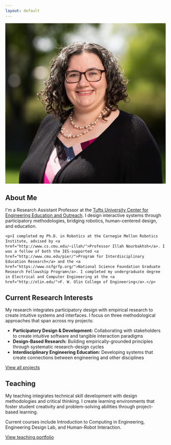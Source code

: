 ```yaml
---
layout: default
---
```


<div class="bio-section">
  <div class="bio-image-container">
    <img src="/images/tufts_headshot_jcross_square.PNG" alt="portrait of Jennifer with shoulder length curly hair, smiling and wearing glasses" class="bio-image">
  </div>
  <div class="bio-content">   
    <h2>About Me</h2>
    <p>I'm a Research Assistant Professor at the <a href="https://ceeo.tufts.edu/">Tufts University Center for Engineering Education and Outreach</a>. I design interactive systems through participatory methodologies, bridging robotics, human-centered design, and education.</p>
    
    <p>I completed my Ph.D. in Robotics at the Carnegie Mellon Robotics Institute, advised by <a href="http://www.cs.cmu.edu/~illah/">Professor Illah Nourbakhsh</a>. I was a fellow of both the IES-supported <a href="http://www.cmu.edu/pier/">Program for Interdisciplinary Education Research</a> and the <a href="https://www.nsfgrfp.org/">National Science Foundation Graduate Research Fellowship Program</a>. I completed my undergraduate degree in Electrical and Computer Engineering at the <a href="http://olin.edu/">F. W. Olin College of Engineering</a>.</p>
  </div>

</div>

<div class="section-divider"></div>

<section class="simple-section">
  <h2>Current Research Interests</h2>
  
  <p>My research integrates participatory design with empirical research to create intuitive systems and interfaces. I focus on three methodological approaches that span across my projects:</p>
  
  <ul>
    <li><strong>Participatory Design & Development:</strong> Collaborating with stakeholders to create intuitive software and tangible interaction paradigms</li>
    <li><strong>Design-Based Research:</strong> Building empirically-grounded principles through systematic research-design cycles</li>
    <li><strong>Interdisciplinary Engineering Education:</strong> Developing systems that create connections between engineering and other disciplines</li>
  </ul>
  
  <a href="/projects" class="text-link">View all projects</a>
</section>

<div class="section-divider"></div>

<section class="simple-section">
  <h2>Teaching</h2>
  
  <p>My teaching integrates technical skill development with design methodologies and critical thinking. I create learning environments that foster student creativity and problem-solving abilities through project-based learning.</p>
  
  <p>Current courses include Introduction to Computing in Engineering, Engineering Design Lab, and Human-Robot Interaction.</p>
  
  <a href="/teaching" class="text-link">View teaching portfolio</a>
</section>

